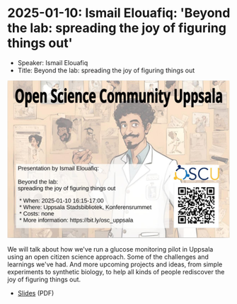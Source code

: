 # 2025-01-10: Ismail Elouafiq: 'Beyond the lab: spreading the joy of figuring things out'


- Speaker: Ismail Elouafiq
- Title: Beyond the lab: spreading the joy of figuring things out

![2025-01-10: Ismail Elouafiq: 'Beyond the lab: spreading the joy of figuring things out'](20250110_ismail_elouafiq.jpg)

We will talk about how we've run a glucose monitoring pilot in Uppsala
using an open citizen science approach.
Some of the challenges and learnings we've had.
And more upcoming projects and ideas,
from simple experiments to synthetic biology,
to help all kinds of people rediscover the joy of figuring things out.

- [Slides](20250110_ismail_elouafiq_slides.pdf) (PDF)
